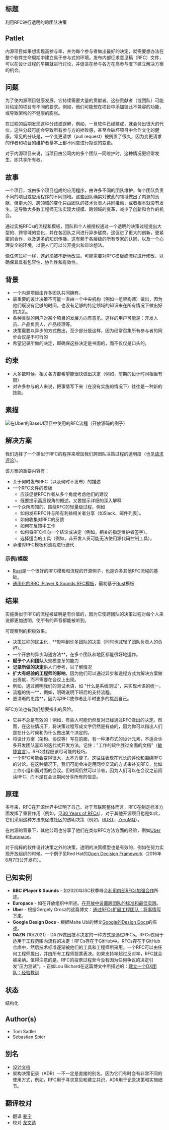 ## 标题

利用RFC进行透明的跨团队决策

## Patlet

内源项目如果想实现高参与率，并为每个参与者做出最好的决定，就需要想办法在整个软件生命周期中建立易于参与式的环境。发布内部征求意见稿（RFC）文件，可以在设计过程的早期就进行讨论，并促进在参与各方在高参与度下建立解决方案的机会。

## 问题

为了使内源项目健康发展，它持续需要大量的贡献者。这些贡献者（或团队）可能对给定的项目有不同的要求。例如，他们可能想在项目中添加彼此不兼容的功能，或导致架构的不健康的膨胀。

在过程的后期发现这种分歧或误解，例如，一旦软件已经建成，就会付出很大的代价。这些分歧可能会导致所有参与方的挫败感，甚至会破坏项目中合作文化的健康。常见的分歧是，一个变更请求（pull request）被搁置了很久，因为变更请求的作者和项目的维护者基本上都不同意进行拟议的变更。

对于内源项目来说，当项目由公司内的多个团队一同维护时，这种情况更经常发生，即共享所有权。

## 故事

一个项目，或由多个项目组成的应用程序，由许多不同的团队维护，每个团队负责不同的项目或应用程序的不同领域。这些团队确实对彼此的领域做出了内源的贡献，但更大的、跨领域的变化只由团队的技术负责人共同推动，或者根本就没有发生。这导致大多数工程师无法实现大规模、跨领域的变革，减少了创新和合作的机会。

通过实施RFCs的流程和模板，团队和个人被授权通过一个透明的决策过程提出大型的、跨领域的变化，并在各团队之间进行异步磋商。这促进了更大的创新，更紧密的合作，以及更多的知识传播。这有赖于各层级的所有专家的认同，以及一个心理安全的环境，以便人们可以公开提出和辩论想法。

像任何过程一样，这必须被不断地改进。可能需要对RFC模板或流程进行修改，以确保其具有包容性、协作性和有效性。

## 背景

- 一个内源项目由许多团队共同拥有。
- 最重要的设计决策不可能一直由一个中央机构（例如一组架构师）做出，因为他们既没有足够的时间，也没有足够的特定领域的知识来在所有情况下做出好的决策。
- 各种类型的用户对某个项目的发展方向有意见。这样的用户可能是：开发人员、产品负责人、产品经理等。
- 决策需要以异步的方式做出，至少部分是这样，因为经常召集所有参与者的同步会议是不可行的
- 希望记录所做的决定，即确保这些决定是书面的，而不仅仅是口头的。

## 约束

- 大多数时候，相关各方都希望能很快做出决定（例如，前期的设计时间相当有限）
- 对许多参与的人来说，把事情写下来（在没有实施的情况下）往往是一种新的技能。
  
## 素描

![在Uber的BaseUI项目中使用的RFC流程（开放源码的例子）](../../../../assets/img/rfc-process-uber-baseui.png)

## 解决方案

我们选择了一个类似于RFC的程序来增加我们跨团队决策过程的透明度（也见[请求评论][requests-for-comments]）。

该方案的重要内容有：

- 关于何时发布RFC（以及何时不发布）的描述
- 一个RFC文件的模板
    - 应该促使RFC作者从多个角度考虑他们的建议
    - 既要提示高层视角的概述，又要提示详细的深入解释
- 一个众所周知的、围绕RFC的轻量级过程，例如
    - 如何发布RFC并与所有利益相关者分享（如Slack、邮件列表）。
    - 如何收集对RFC的反馈
    - 如何在反馈中工作
    - 如何将RFC推向一个结论或决定（例如，相关的指定维护者签字）。
    - 选择适当的工具（例如，非开发人员可能无法使用源代码控制工具）。
- 承诺对RFC模板和流程进行迭代

### 示例/模版

- [Rust][rust]是一个很好的RFC模板和流程的开源例子，也是许多其他RFC流程的基础。
- [通用化的BBC iPlayer & Sounds RFC模板](../templates/rfc.md)，最初基于[Rust][rust]模板

## 结果

实施类似于RFC的流程被证明是有价值的，因为它使跨团队的决策过程对每个人来说都更加透明，使所有的声音都能被听到。

可观察到的积极效果。

- 决策过程的民主化，**影响到许多团队的决策（同时也减轻了团队负责人的负担）。
- 一个开放的异步沟通方法**，在多个团队和地区都能很好地运作。
- **赋予个人和团队**大规模变革的能力
- **记录所做的决定**供人们参考，以了解情况
- **扩大有经验的工程师的影响**，因为他们可以通过异步和远程方式为解决方案做出贡献，而不需要在会议上出现。
- 例如，通过阐明我们的测试术语，如 "什么是系统测试"，来实现术语的统一。
- 流程的统一**，例如，明确说明下班后的支持流程。
- 更清晰的思路**，因为写RFC使作者比平时更多的挑战自己。

RFC方法也有我们想要指出的风险。

- 它并不总是有效的！例如，有些人可能仍然反对已经通过RFC做出的决定。然而，在这些情况下，将决策过程写成文字仍然是有益的，因为你可以指出人们是在什么时候和为什么做出某个决定的。
- 将设计方案（架构、协议等）写在前面，有一种瀑布式的设计元素，不适合许多开发团队喜欢的迭代式开发方法。记住："工作的软件胜过全面的文档"（[敏捷宣言](https://agilemanifesto.org/)）。RFC过程应该尽可能的轻巧。
- 一个RFC可能会变得很大，太不方便了。这往往表现在冗长的评论和围绕RFC的讨论。在这种情况下，我们可能会决定用同步交流的方式来补充RFC，比如工作小组和面对面的会议。但时间仍然可以节省，因为人们可以在会议之前阅读RFC，而不是在会议期间分享所有的信息。

## 原理

多年来，RFC在开源世界中证明了自己。对于互联网整体而言，RFC在制定标准方面发挥了重要作用（例如，见[30 Years of RFCs][30-years-of-rfcs]），对于其他开源项目也是如此，它们采用这种方法来促进社区的透明决策（例如，[RUST][rust]，[ZeroMQ][zeromq]）。

在内源的背景下，其他公司也分享了他们在类似RFC方法方面的经验，例如[Uber][uber]和[Europace][europace]。

对于纯粹的软件设计决策之外的决策，透明的决策模型也是有效的，例如在努力实现开放组织的时候。一个例子见Red Hat的[Open Decision Framework][open-decision-framework]（2016年6月7日公开发布）。

## 已知实例

- **BBC iPlayer & Sounds** - 如2020年ISC秋季峰会[利用内部RFCs加强合作][bbc]所述。
- **Europace** - 如在开放组织中所述。[在开放中设置跨团队的标准和最佳实践][europace]。
- **Uber** - 根据Gergely Orosz的这篇博文：[通过RFCs扩展工程团队：将事情写下来][uber]。
- **Google Design Docs** - 根据Malte Ubl的博文[Google的Design Docs][google]的描述。
- **DAZN** (10/2021) - DAZN做出技术决定的一种方式是通过RFCs。RFCs仅用于适用于工程范围内流程的决定！RFCs存在于GitHub中。RFCs存在于GitHub仓库中，然后技术标准逐渐被他们的工具和工程师所采用。一个RFC可以由任何工程师提出，并由所有工程师投票表决。如果支持率超过反对率，RFC就会被采纳。值得注意的是，RFC的投票过程至今没有因为任何争议的决定引发"压力测试"。- 正如Lou Bichard在这篇博文中所描述的：[建立一个DX团队：经验教训][dazn]

## 状态

结构化

## Author(s)

- Tom Sadler
- Sebastian Spier

## 别名

- [设计文档][google]
- 架构决策记录（ADR）--不一定是直接的别名，因为它们有时会有非常不同的使用方式，例如，RFC用于寻求意见和建立共识，ADR用于记录决策和实施细节。

## 翻译校对

- 翻译 [姜宁][willem]
- 校对 [龙文选][hncslwx]

[requests-for-comments]: https://en.wikipedia.org/wiki/Request_for_Comments
[30-years-of-rfcs]: https://www.rfc-editor.org/rfc/rfc2555.txt
[rust]: https://github.com/rust-lang/rfcs
[zeromq]: https://rfc.zeromq.org
[uber]: https://blog.pragmaticengineer.com/scaling-engineering-teams-via-writing-things-down-rfcs/
[europace]: https://github.com/open-organization/open-org-distributed-work-guide/blob/master/drostfromm-remote-first-through-openess.md#setting-cross-team-standards-and-best-practices-in-the-open
[open-decision-framework]: https://www.redhat.com/en/about/press-releases/red-hat-releases-open-decision-framework-spur-transparent-and-inclusive-leadership
[bbc]: https://www.youtube.com/watch?v=U6zlghE0HcE
[google]: https://www.industrialempathy.com/posts/design-docs-at-google/
[dazn]: https://medium.com/dazn-tech/building-a-dx-team-lessons-learned-4a66446088bc
[willem]: https://github.com/willemjiang
[hncslwx]: https://github.com/hncslwx
